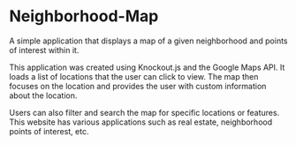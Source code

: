 # Neighborhood-Map
A simple application that displays a map of a given neighborhood and points of interest within it.

This application was created using Knockout.js and the Google Maps API. It loads a list of locations that the user can click to view. The map then focuses on the location and provides the user with custom information about the location.

Users can also filter and search the map for specific locations or features. This website has various applications such as real estate, neighborhood points of interest, etc.
